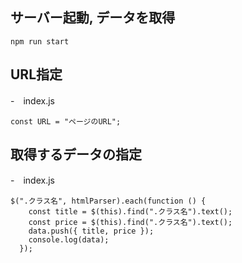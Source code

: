 ## サーバー起動, データを取得
```
npm run start
```

## URL指定
-　index.js
```
const URL = "ページのURL";
```

## 取得するデータの指定
-　index.js
```
$(".クラス名", htmlParser).each(function () {
    const title = $(this).find(".クラス名").text();
    const price = $(this).find(".クラス名").text();
    data.push({ title, price });
    console.log(data);
  });
```
